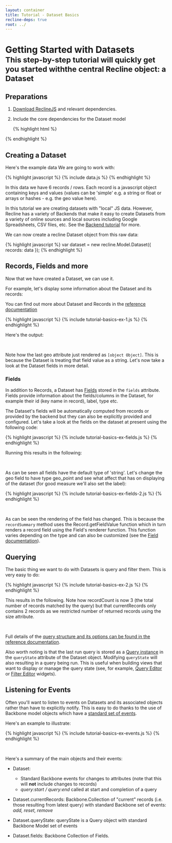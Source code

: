 ```yaml
---
layout: container
title: Tutorial - Dataset Basics
recline-deps: true
root: ../
---
```


<div class="page-header">
  <h1>
    Getting Started with Datasets
    <br />
    <small>This step-by-step tutorial will quickly get you started withthe central Recline object: a Dataset</small>
  </h1>
</div>

## Preparations

1. [Download ReclineJS]({{page.root}}download.html) and relevant dependencies.

2. Include the core dependencies for the Dataset model

    {% highlight html %}<!-- 3rd party dependencies -->
<script type="text/javascript" src="vendor/jquery/1.7.1/jquery.js"></script>
<script type="text/javascript" src="vendor/underscore/1.1.6/underscore.js"></script>
<script type="text/javascript" src="vendor/backbone/0.5.1/backbone.js"></script>
<!-- Recline -->
<script type="text/javascript" src="dist/recline.js"></script>{% endhighlight %}

## Creating a Dataset

Here's the example data We are going to work with:

{% highlight javascript %}
{% include data.js %}
{% endhighlight %}

In this data we have 6 records / rows. Each record is a javascript object
containing keys and values (values can be 'simple' e.g. a string or float or arrays or hashes - e.g. the geo value here).

<div class="alert alert-info">In this tutorial we are creating datasets with
"local" JS data. However, Recline has a variety of Backends that make it easy
to create Datasets from a variety of online sources and local sources including
Google Spreadsheets, CSV files, etc. See the <a
href="tutorial-backends.html">Backend tutorial</a> for more.</div>

We can now create a recline Dataset object from this raw data: 

{% highlight javascript %}
var dataset = new recline.Model.Dataset({
  records: data
});
{% endhighlight %}

<script type="text/javascript">
{% include data.js %}
var dataset = new recline.Model.Dataset({
  records: data
});
</script>

## Records, Fields and more

Now that we have created a Dataset, we can use it.

For example, let's display some information about the Dataset and its records: 

<div class="alert alert-info">You can find out more about Dataset and Records in the <a href="models.html">reference documentation</a></div>

{% highlight javascript %}
{% include tutorial-basics-ex-1.js %}
{% endhighlight %}

Here's the output:

<div class="ex-1 well">&nbsp;</div>

<script type="text/javascript"> 
$('.ex-1').html('');
{% include tutorial-basics-ex-1.js %}
</script>

Note how the last geo attribute just rendered as `[object Object]`. This is because the Dataset is treating that field value as a string. Let's now take a look at the Dataset fields in more detail.

### Fields

In addition to Records, a Dataset has <a href="models.html#field">Fields</a> stored in the `fields` attribute. Fields provide information about the fields/columns in the Dataset, for example their id (key name in record), label, type etc.

The Dataset's fields will be automatically computed from records or provided by the backend but they can also be explicitly provided and configured. Let's take a look at the fields on the dataset at present using the following code:

{% highlight javascript %}
{% include tutorial-basics-ex-fields.js %}
{% endhighlight %}

Running this results in the following:

<div class="ex-fields well">&nbsp;</div>

<script type="text/javascript"> 
$('.ex-fields').html('');
{% include tutorial-basics-ex-fields.js %}
</script>

As can be seen all fields have the default type of 'string'. Let's change the geo field to have type geo\_point and see what affect that has on displaying of the dataset (for good measure we'll also set the label):

{% highlight javascript %}
{% include tutorial-basics-ex-fields-2.js %}
{% endhighlight %}

<div class="ex-fields-2 well">&nbsp;</div>

<script type="text/javascript"> 
$('.ex-fields-2').html('');
{% include tutorial-basics-ex-fields-2.js %}
</script>

As can be seen the rendering of the field has changed. This is because the `recordSummary` method uses the Record.getFieldValue function which in turn renders a record field using the Field's renderer function. This function varies depending on the type and can also be customized (see the <a href="models.html#field">Field documentation</a>).


## Querying

The basic thing we want to do with Datasets is query and filter them. This is very easy to do:

{% highlight javascript %}
{% include tutorial-basics-ex-2.js %}
{% endhighlight %}

This results in the following. Note how recordCount is now 3 (the total number of records matched by the query) but that currentRecords only contains 2 records as we restricted number of returned records using the size attribute.

<div class="ex-2 well">&nbsp;</div>

<script type="text/javascript"> 
$('.ex-2').html('');
{% include tutorial-basics-ex-2.js %}
</script>

Full details of the <a href="models.html#query">query structure and its options can be found in the reference documentation</a>.

Also worth noting is that the last run query is stored as a <a href="models.html#query">Query instance</a> in the `queryState` attribute of the Dataset object. Modifying `queryState` will also resulting in a query being run. This is useful when building views that want to display or manage the query state (see, for example, <a href="src/widget.queryeditor.html">Query Editor</a> or <a href="src/widget.filtereditor.html">Filter Editor</a> widgets).


## Listening for Events

Often you'll want to listen to events on Datasets and its associated objects rather than have to explicitly notify. This is easy to do thanks to the use of Backbone model objects which have a [standard set of events](http://backbonejs.org/#FAQ-events).

Here's an example to illustrate:

{% highlight javascript %}
{% include tutorial-basics-ex-events.js %}
{% endhighlight %}

<div class="ex-events well">&nbsp;</div>

<script type="text/javascript">
$('.ex-events').html('');
{% include tutorial-basics-ex-events.js %}
</script>

Here's a summary of the main objects and their events:

* Dataset:

  * Standard Backbone events for changes to attributes (note that this will **not** include changes to records)
  * *query:start / query:end* called at start and completion of a query

* Dataset.currentRecords: Backbone.Collection of "current" records (i.e. those resulting from latest query) with standard Backbone set of events: *add, reset, remove* 

* Dataset.queryState: queryState is a Query object with standard Backbone Model set of events

* Dataset.fields: Backbone Collection of Fields.


